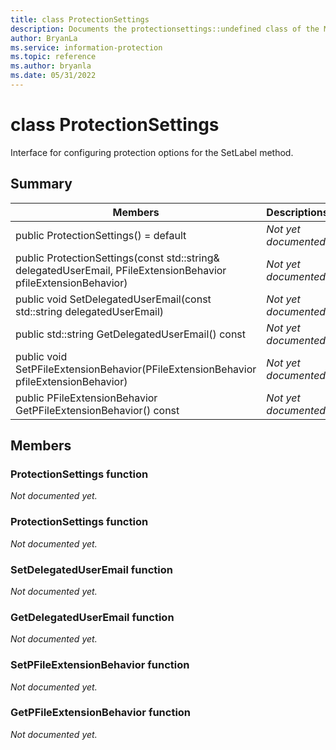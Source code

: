```yaml
---
title: class ProtectionSettings 
description: Documents the protectionsettings::undefined class of the Microsoft Information Protection (MIP) SDK.
author: BryanLa
ms.service: information-protection
ms.topic: reference
ms.author: bryanla
ms.date: 05/31/2022
---
```


# class ProtectionSettings 
Interface for configuring protection options for the SetLabel method.
  
## Summary
 Members                        | Descriptions                                
--------------------------------|---------------------------------------------
public ProtectionSettings() = default  | _Not yet documented._
public ProtectionSettings(const std::string& delegatedUserEmail, PFileExtensionBehavior pfileExtensionBehavior)  | _Not yet documented._
public void SetDelegatedUserEmail(const std::string delegatedUserEmail)  | _Not yet documented._
public std::string GetDelegatedUserEmail() const  | _Not yet documented._
public void SetPFileExtensionBehavior(PFileExtensionBehavior pfileExtensionBehavior)  | _Not yet documented._
public PFileExtensionBehavior GetPFileExtensionBehavior() const  | _Not yet documented._
  
## Members
  
### ProtectionSettings function
_Not documented yet._

  
### ProtectionSettings function
_Not documented yet._

  
### SetDelegatedUserEmail function
_Not documented yet._

  
### GetDelegatedUserEmail function
_Not documented yet._

  
### SetPFileExtensionBehavior function
_Not documented yet._

  
### GetPFileExtensionBehavior function
_Not documented yet._
